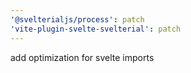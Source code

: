```yaml
---
'@svelterialjs/process': patch
'vite-plugin-svelte-svelterial': patch
---
```


add optimization for svelte imports
